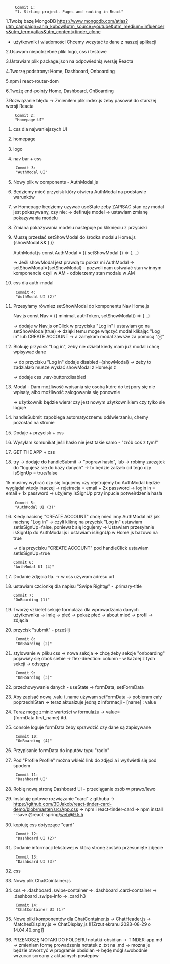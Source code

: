         Commit 1: 
        "1. Strting project. Pages and routing in React"



1.Twożę bazę MongoDB https://www.mongodb.com/atlas?utm_campaign=ania_kubow&utm_source=youtube&utm_medium=influencers&utm_term=atlas&utm_content=tinder_clone
- użytkownik i wiadomości 
    Chcemy wczytać te dane z naszej aplikacji

2.Usuwam niepotrzebne pliki logo, css i testowe

3.Ustawiam plik package.json na odpowiednią wersję Reacta

4.Tworzę podstrony: Home, Dashboard, Onboarding

5.npm i react-router-dom

6.Twożę end-pointy Home, Dashboard, OnBoarding

7.Rozwiązanie błędu -> Zmieniłem plik index.js żeby pasował do starszej wersji Reacta




        Commit 2:
        "Homepage UI"


1. css dla najwaniejszych UI

2. homepage

3. logo

4. nav bar + css





        Commit 3:
        "AuthModal UI"

1. Nowy plik w components - AuthModal.js

2. Będziemy mieć przycisk który otwiera AuthModal na podstawie warunków

3. w Homepage będziemy uzywać useState zeby ZAPISAĆ stan czy modal jest pokazywany, czy nie:
    -> definuje model
    -> ustawiam zmianę pokazywania modelu

4. Zmiana pokazywania modelu następuje po kliknięciu z przyciski

5. Muszę przesłać setShowModal do środka modalu
    Home.js        
            {showModal && (
                <AuthModal setShowModal={setShowModal}/>
            )}

    AuthModal.js
            const AuthModal = ({ setShowModal }) => {....}

    -> Jeśli showModal jest prawdą to pokaz  mi AuthModal
    -> setShowModal={setShowModal} 
        - pozwoli nam ustwaiać stan w innym komponencie czyli w AM
        - odbierzemy stan modalu w AM

6. css dla auth-modal





        Commit 4:
        "AuthModal UI (2)"

7. Przesyłamy równiez setShowModal do komponentu Nav
    Home.js
            <Nav minimal={false} authToken={authToken} setShowModal={setShowModal}/>
    Nav.js
            const Nav = ({ minimal, authToken, setShowModal}) => {...}
    
    -> dodaje w Nav.js onClick w przycisku "Log in" i ustawiam go na setShowModal(true)
    -> dzięki temu moge włączyć modal klikając "Log in" lub CREATE ACCOUNT
    -> a zamykam modal zawsze za pomocą "ⓧ"

8. Blokuję przycisk "Log in", żeby nie działał kiedy mam już modal i chcę wpisywać dane 

    -> do przycisku "Log in" dodaje disabled={showModal}
    -> żeby to zadziałało musze wysłać showModal z Home.js z <Nav>
    -> dodaje css .nav-button:disabled

9. Modal - Dam możliwość wpisania się osobą które do tej pory się nie wpisały, albo możliwość zalogowania się ponownie

    -> użytkownik będzie wierał czy jest nowym użytkownikiem czy tylko sie loguje 

10. handleSubmit zapobiega automatycznemu odświerzaniu, chemy pozostać na stronie

11. Dodaje <inputy> + przycisk + css

12. Wysyłam komunikat jeśli hasło nie jest takie samo - "zrób coś z tym!"

13. GET THE APP + css

14. try -> dodaje do handleSubmit
    -> "popraw hasło", lub
    -> robimy zaczątek do "logujesz się do bazy danych"
    -> to będzie zalżało od tego czy isSignUp = true/false

15 musimy wybrać czy się logujemy czy rejetrujemy bo AuthModal będzie wyglądał wtedy inaczej
    -> rejetracja = email + 2x password
    -> login in = email + 1x password
    -> użyjemy isSignUp przy inpucie potweirdzenia hasła







        Commit 5:
        "AuthModal UI (3)"

16. Kiedy nacisnę "CREATE ACCOUNT" chcę mieć inny AuthModal niż jak nacisnę "Log in"
    -> czyli kliknę na przycisk "Log in" ustawiam setIsSignUp=false, ponieważ się logujemy
    -> Ustawiam przesyłanie isSignUp do AuthModal.js i ustawiam isSignUp w Home.js bazowo na true

    -> dla przycisku "CREATE ACCOUNT" pod handleClick ustawiam setIsSignUp=true







        Commit 6:
        "AuthModal UI (4)"

17. Dodanie zdjęcia tła.
    -> w css używam adresu url

18. ustawiam czcionkę dla napisu "Swipe Right@" - .primary-title






        Commit 7:
        "OnBoarding (1)"

1. Tworzę szkielet sekcje formulaża dla wprowadzania danych użytkownika
    -> imię
    -> płeć
    -> pokaż płeć
    -> about mieć
    -> profil
    -> zdjęcia

2. przycisk "submit" - prześlij






        Commit 8:
        "OnBoarding (2)"

3. stylowanie w pliku css
    -> nowa sekcja
    -> chcę żeby sekcje "onboarding" pojawiały się obok siebie
    -> flex-direction: column - w każdej z tych sekcji
    -> odstępy





        Commit 9:
        "OnBoarding (3)"

4. przechowywanie danych - useState
    -> formData, setFormData 

5. Aby zapisać nową .valu i .name używam setFormData
    -> pobieram cały poprzedniStan
    -> teraz aktuaizuje jedną z informacji - [name] : value

6. Teraz mogę zminić wartości w formulażu 
    -> value={formData.first_name} itd.

7. console loguje formData żeby sprawdzić czy dane są zapisywane





        Commit 10:
        "OnBoarding (4)"

8. Przypisanie formData do inputów typu "radio"

9. Pod "Profile Profile" można wkleić link do zdjęci a i wyświetli się pod spodem






        Commit 11:
        "Dashboard UI"

1. Robię nową stronę Dashboard UI - przeciąganie osób w prawo/lewo

2. Instaluję gotowe rozwiązanie "card" z githuba
    -> https://github.com/3DJakob/react-tinder-card-demo/blob/master/src/App.css
    -> npm i react-tinder-card
    -> npm install --save @react-spring/web@9.5.5

3. kopiuję css dotyczące "card"






        Commit 12:
        "Dashboard UI (2)"

4. Dodanie informacji tekstowej w którą stronę zostało przesunięte zdjęcie






        Commit 13:
        "Dashboard UI (3)"

5. css

6. Nowy plik ChatCointainer.js 

7. css 
    -> .dashboard .swipe-container
    -> .dashboard .card-container
    -> .dashboard .swipe-info
    -> .card h3






        Commit 14:
        "ChatContainer UI (1)"

1. Nowe pliki komponentów dla ChatContainer.js
    -> ChatHeader.js
    -> MatchesDisplay.js
    -> ChatDisplay.js
![[Zrzut ekranu 2023-08-29 o 14.04.40.png]]


2. PRZENOSZĘ NOTAKI DO FOLDERU notatki-obsidian
    -> TINDER-app.md
    -> zmieniam formę prowadzenia notatek z .txt na .md
    -> można je będzie otworzyć w programie obsidian
    -> będę mógł swobodnie wrzucać screany z aktualnych postępów




